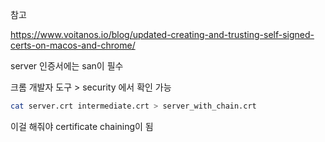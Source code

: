 참고

https://www.voitanos.io/blog/updated-creating-and-trusting-self-signed-certs-on-macos-and-chrome/

server 인증서에는 san이 필수

크롬 개발자 도구 > security 에서 확인 가능

```sh
cat server.crt intermediate.crt > server_with_chain.crt
```
이걸 해줘야 certificate chaining이 됨
